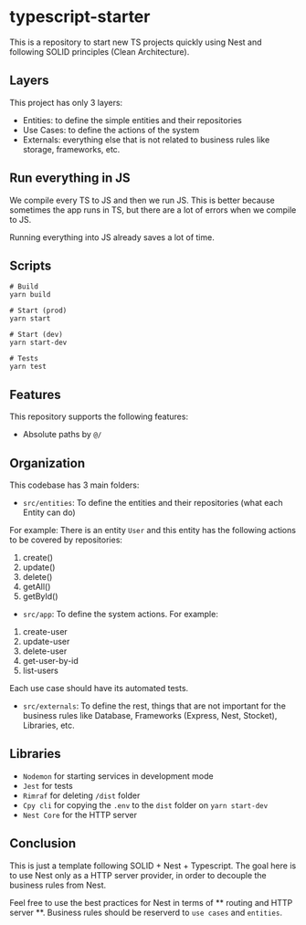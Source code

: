 # typescript-starter

This is a repository to start new TS projects quickly using Nest and following SOLID principles (Clean Architecture).

## Layers

This project has only 3 layers:

- Entities: to define the simple entities and their repositories
- Use Cases: to define the actions of the system
- Externals: everything else that is not related to business rules like storage, frameworks, etc.

## Run everything in JS

We compile every TS to JS and then we run JS. This is better because sometimes the app runs in TS, but there are a lot of errors when we compile to JS.

Running everything into JS already saves a lot of time.

## Scripts

```
# Build
yarn build

# Start (prod)
yarn start

# Start (dev)
yarn start-dev

# Tests
yarn test
```

## Features

This repository supports the following features:

- Absolute paths by `@/`

## Organization

This codebase has 3 main folders:

- `src/entities`: To define the entities and their repositories (what each Entity can do)

For example: There is an entity `User` and this entity has the following actions to be covered by repositories:

1. create()
2. update()
3. delete()
4. getAll()
5. getById()

- `src/app`: To define the system actions. For example:

1. create-user
2. update-user
3. delete-user
4. get-user-by-id
5. list-users

Each use case should have its automated tests.

- `src/externals`: To define the rest, things that are not important for the business rules like Database, Frameworks (Express, Nest, Stocket), Libraries, etc.


## Libraries

- `Nodemon` for starting services in development mode
- `Jest` for tests
- `Rimraf` for deleting `/dist` folder
- `Cpy cli` for copying the `.env` to the `dist` folder on `yarn start-dev`
- `Nest Core` for the HTTP server

## Conclusion

This is just a template following SOLID + Nest + Typescript. The goal here is to use Nest only as a HTTP server provider, in order to decouple the business rules from Nest.

Feel free to use the best practices for Nest in terms of ** routing and HTTP server **. Business rules should be reserverd to `use cases` and `entities`.
